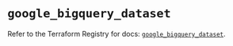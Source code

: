 # `google_bigquery_dataset`

Refer to the Terraform Registry for docs: [`google_bigquery_dataset`](https://registry.terraform.io/providers/hashicorp/google/6.18.1/docs/resources/bigquery_dataset).
